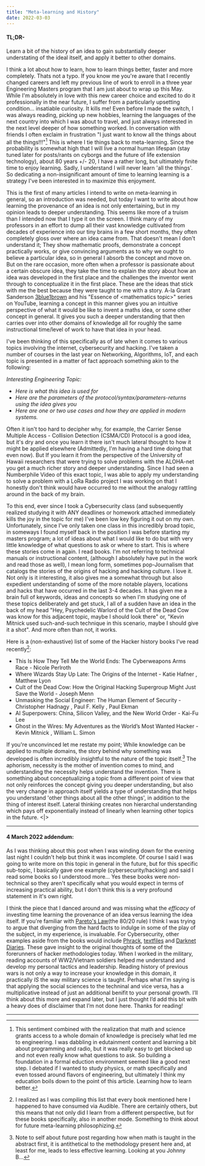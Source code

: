```yaml
---
title: "Meta-learning and History"
date: 2022-03-03
---
```


#### TL;DR- 
Learn a bit of the history of an idea to gain substantially deeper understating of the ideal itself, and apply it better to other domains. 

I think a lot about how to learn, how to learn things better, faster and more completely. Thats not a typo. If you know me you're aware that I recently changed careers and left my previous line of work to enroll in a three year Engineering Masters program that I am just about to wrap up this May. While I'm absolutely in love with this new career choice and excited to do it professionally in the near future, I suffer from a particularly upsetting condition... insatiable curiosity. It kills me! Even before I made the switch, I was always reading, picking up new hobbies, learning the languages of the next country into which I was about to travel, and just always interested in the next level deeper of how something worked. In conversation with friends I often exclaim in frustration "I just want to know all the things about all the things!!!"[^1] This is where I tie things back to meta-learning. Since the probability is somewhat high that I will live a normal human lifespan (stay tuned later for posts/rants on cyborgs and the future of life extension technology), about 80 years +/- 20, I have a rather long, but ultimately finite time to enjoy learning. Sadly, I understand I will never learn 'all the things'. So dedicating a non-insignificant amount of time to learning learning is a strategy I've been interested in to maximize this enjoyment.

This is the first of many articles I intend to write on meta-learning in general, so an introduction was needed, but today I want to write about how learning the provenance of an idea is not only entertaining, but in my opinion leads to deeper understanding. This seems like more of a truism than I intended now that I type it on the screen. I think many of my professors in an effort to dump all their vast knowledge cultivated from decades of experience into our tiny brains in a few short months, they often completely gloss over  where an idea came from. That doesn't mean I don't understand it; They show mathematic proofs, demonstrate a concept practically works, or give convincing arguments as to why we ought to believe a particular idea, so in general I absorb the concept and move on. But on the rare occasion, more often when a professor is passionate about a certain obscure idea, they take the time to explain the story about how an idea was developed in the first place and the challenges the inventor went through to conceptualize it in the first place. These are the ideas that stick with me the best because they were taught to me with a story. A-la Grant Sanderson [3blue1brown](https://www.3blue1brown.com/) and his "Essence of \<mathematics topic\>" series on YouTube, learning a concept in this manner gives you an intuitive perspective of what it would be like to invent a maths idea, or some other concept in general. It gives you such a deeper understanding that then carries over into other domains of knowledge all for roughly the same instructional time/level of work to have that idea in your head.

I've been thinking of this specifically as of late when it comes to various topics involving the internet, cybersecurity and hacking. I've taken a number of courses in the last year on Networking, Algorithms, IoT, and each topic is presented in a matter of fact approach something akin to the following:

_Interesting Engineering Topic:_
- _Here is what this idea is used for_
- _Here are the parameters of the protocol/syntax/parameters-returns using the idea gives you_
- _Here are one or two use cases and how they are applied in modern systems._

Often it isn't too hard to decipher why, for example, the Carrier Sense Multiple Access - Collision Detection (CSMA/CD) Protocol is a good idea, but it's dry and once you learn it there isn't much lateral thought to how it might be applied elsewhere (Admittedly, I'm having a hard time doing that even now). But If you learn it from the perspective of the University of Hawaii researchers that were trying to solve problems with the ALOHA-net you get a much richer story and deeper understanding. Since I had seen a Numberphile Video of this exact topic, I was able to apply my understanding to solve a problem with a LoRa Radio project I was working on that I honestly don't think would have occurred to me without the analogy rattling around in the back of my brain.

To this end, ever since I took a Cybersecurity class (and subsequently realized studying it with ANY deadlines or homework attached immediately kills the joy in the topic for me) I've been low key figuring it out on my own. Unfortunately, since I've only taken one class in this incredibly broad topic, in someways I found myself back in the position I was before starting my masters program; a lot of ideas about what I would like to do but with very little knowledge of what questions to ask or where to start. This is where these stories come in again. I read books. I'm not referring to technical manuals or instructional content, (although I absolutely have put in the work and read those as well), I mean long form, sometimes pop-Journalism that catalogs the stories of the origins of hacking and hacking culture. I love it. Not only is it interesting, it also gives me a somewhat through but also expedient understanding of some of the more notable players, locations and hacks that have occurred in the last 3-4 decades. It has given me a brain full of keywords, ideas and concepts so when I'm studying one of these topics deliberately and get stuck, I all of a sudden have an idea in the back of my head "Hey, Psychedelic Warlord of the Cult of the Dead Cow was know for this adjacent topic, maybe I should look there" or, "Kevin Mitnick used such-and-such technique in this scenario, maybe I should give it a shot". And more often than not, it works.

Here is a (non-exhaustive) list of some of the Hacker history books I've read recently[^2]:

- This Is How They Tell Me the World Ends: The Cyberweapons Arms Race - Nicole Perlroth
- Where Wizards Stay Up Late: The Origins of the Internet - Katie Hafner , Matthew Lyon
- Cult of the Dead Cow: How the Original Hacking Supergroup Might Just Save the World - Joseph Menn
- Unmasking the Social Engineer: The Human Element of Security - Christopher Hadnagy , Paul F. Kelly , Paul Ekman
- AI Superpowers: China, Silicon Valley, and the New World Order - Kai-Fu Lee
- Ghost in the Wires: My Adventures as the World’s Most Wanted Hacker - Kevin Mitnick , William L. Simon


If you're unconvinced let me restate my point; While knowledge can be applied to multiple domains, the story behind why something was developed is often incredibly insightful to the nature of the topic itself.[^3] The aphorism, necessity is the mother of invention comes to mind, and understanding the necessity helps understand the invention. There is something about conceptualizing a topic from a different point of view that not only reinforces the concept giving you deeper understanding, but also the very change in approach itself yields a type of understanding that helps you understand 'other things about all the other things', in addition to the thing of interest itself.  Lateral thinking creates non hierarchal understanding which pays off exponentially instead of linearly when learning other topics in the future. <|>
____

#### 4 March 2022 addendum:

As I was thinking about this post when I was winding down for the evening last night I couldn't help but think it was incomplete. Of course I said I was going to write more on this topic in general in the future, but for this specific sub-topic, I basically gave one example (cybersecurity/hacking) and said I read some books so I understood more... Yes these books were non-technical so they aren't specifically what you would expect in terms of increasing practical ability, but I don't think this is a very profound statement in it's own right. 

I think the piece that I danced around and was missing what the _efficacy_ of investing time learning the provenance of an idea versus learning the idea itself. If you're familiar with [Pareto's Law](https://en.wikipedia.org/wiki/Pareto_principle)(the 80/20 rule) I think I was trying to argue that diverging from the hard facts to indulge in some of the play of the subject, in my experience, is invaluable. For Cybersecurity, other examples aside from the books would include [Phrack](www.phrack.org), [textfiles](textfiles.com) and [Darknet Diaries](https://darknetdiaries.com/). These gave insight to the original thoughts of some of the forerunners of hacker methodologies today. When I worked in the military, reading accounts of WW2/Vietnam soldiers helped me understand and develop my personal tactics and leadership. Reading history of previous wars is not only a way to increase your knowledge in this domain, it practically _IS_ the way military science is taught. Perhaps what I'm saying is that applying the social sciences to the techninal and vice versa, has a multiplicative instead of just an additional benifit to your personal growth. I’ll think about this more and expand later, but I just thought I’d add this bit with a heavy does of disclaimer that I’m not done here. Thanks for reading!

____

[^1]: This sentiment combined with the realization that math and science grants access to a whole domain of knowledge is precisely what led me to engineering. I was dabbling in edutainment content and learning a bit about programming and radio, but it was really easy to get blocked up and not even really know what questions to ask. So building a foundation in a formal eduction environment seemed like a good next step. I debated if I wanted to study physics, or math specifically and even tossed around flavors of engineering, but ultimately I think my education boils down to the point of this article. Learning how to learn better.

[^2]: I realized as I was compiling this list that every book mentioned here I happened to have consumed via Audible. There are certainly others, but this means that not only did I learn from a different perspective, but for these books specifically, also in another mode. Something to think about for future meta-learning philosophizing.

[^3]: Note to self about future post regarding how when math is taught in the abstract first, it is antithetical to the methodology present here and, at least for me, leads to less effective learning. Looking at you Johnny B...
